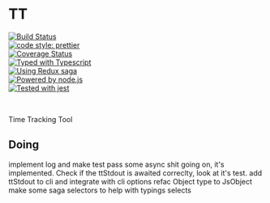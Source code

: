 # TT

<p align="left" style="2">
  <a href="https://travis-ci.org/Thomazella/tt">
    <img alt="Build Status"
    src="https://img.shields.io/travis/Thomazella/tt/master.svg?style=for-the-badge&logo=travis&logoColor=ffffff&logoWidth=25" />
  </a>
  <br>
  <a href="https://github.com/prettier/prettier">
    <img alt="code style: prettier" src="https://img.shields.io/badge/code_style-prettier-ff69b4.svg?style=for-the-badge&logoColor=ffffff">
  </a>
  <br>
  <a href="https://codecov.io/gh/thomazella/tt/branch/master">
    <img alt="Coverage Status" src="https://img.shields.io/codecov/c/github/thomazella/tt/master.svg?style=for-the-badge&logoColor=ffffff&colorB=f01f7a&logo=codecov&logoWidth=25" />
  </a>
  <br>
  <a href="https://typescriptlang.org/">
    <img alt="Typed with Typescript" src="https://img.shields.io/badge/types-typescript-%23294e80.svg?style=for-the-badge&logoColor=ffffff" />
  </a>
  <br>
  <a href="https://redux.js.org">
    <img alt="Using Redux saga" src="https://img.shields.io/badge/state-redux-%23764abc.svg?style=for-the-badge&logo=redux&logoColor=ffffff&logoWidth=25" />
  </a>
  <br>
  <a href="http://nodejs.org/">
    <img alt="Powered by node.js" src="https://img.shields.io/badge/engine-node-%23339933.svg?style=for-the-badge&logo=node.js&logoColor=ffffff&logoWidth=25" />
  </a>
  <br>
  <a href="http://nodejs.org/">
    <img alt="Tested with jest" src="https://img.shields.io/badge/unit_tests-jest-%2399424f.svg?style=for-the-badge&logoColor=ffffff" />
  </a>
</p>
<br/>

Time Tracking Tool

## Doing

implement log and make test pass some async shit going on, it's implemented. Check if the ttStdout is awaited correclty, look at it's test.
add ttStdout to cli and integrate with cli options
refac Object type to JsObject
make some saga selectors to help with typings selects
